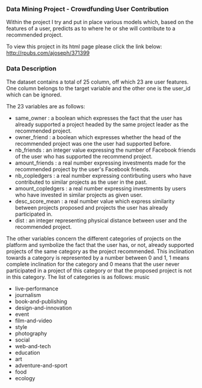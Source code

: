 
### Data Mining Project - Crowdfunding User Contribution

Within the project I try and put in place various models which, based on the features of a user,
predicts as to where he or she will contribute to a recommended project. 

To view this project in its html page please click the link below:
http://rpubs.com/ajoseph/371399


### Data Description

The dataset contains a total of 25 column, off which 23 are user features. One column belongs 
to the target variable and the other one is the user_id which can be ignored.

The 23 variables are as follows:

* same_owner : a boolean which expresses the fact that the user has already supported a project 
headed by the same project leader as the recommended project.
* owner_friend : a boolean which expresses whether the head of the recommended project was one 
the user had supported before.
* nb_friends : an integer value expressing the number of Facebook friends of the user who 
has supported the recommend project.
* amount_friends : a real number expressing investments made for the recommended project by 
the user's Facebook friends.
* nb_copledgers : a real number expressing contirbuting users who have contributed to similar 
projects as the user in the past.
* amount_copledgers : a real number expressing investments  by users who have invested in similar 
projects as given user.
* desc_score_mean : a real number value which express similarity between projects proposed and 
projects the user has already participated in.
* dist : an integer representing physical distance between user and the recommended project.

The other variables concern the different categories of projects on the platform and
symbolize the fact that the user has, or not, already supported projects of the same category
as the project recommended. This inclination towards a category is represented by a number between 0
and 1, 1 means complete inclination for the category and 0 means that the user never
participated in a project of this category or that the proposed project is not in this
category. The list of categories is as follows:
music
- live-performance
- journalism
- book-and-publishing
- design-and-innovation
- event
- film-and-video
- style
- photography
- social
- web-and-tech
- education
- art
- adventure-and-sport
- food
- ecology

 

